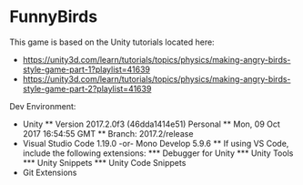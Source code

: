 # FunnyBirds
This game is based on the  Unity tutorials located here:
* https://unity3d.com/learn/tutorials/topics/physics/making-angry-birds-style-game-part-1?playlist=41639
* https://unity3d.com/learn/tutorials/topics/physics/making-angry-birds-style-game-part-2?playlist=41639

Dev Environment:
* Unity
** Version 2017.2.0f3 (46dda1414e51) Personal
** Mon, 09 Oct 2017 16:54:55 GMT
** Branch: 2017.2/release
* Visual Studio Code 1.19.0 -or- Mono Develop 5.9.6
** If using VS Code, include the following extensions:
*** Debugger for Unity
*** Unity Tools
*** Unity Snippets
*** Unity Code Snippets
* Git Extensions